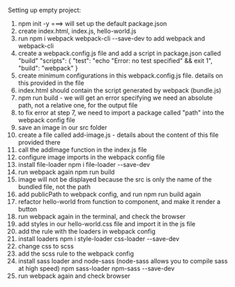 Setting up empty project:
1. npm init -y ===> will set up the default package.json
2. create index.html, index.js, hello-world.js
3. run npm i webpack webpack-cli --save-dev to add webpack and webpack-cli
4. create a webpack.config.js file and add a script in package.json called "build"
"scripts": {
    "test": "echo \"Error: no test specified\" && exit 1",
    "build": "webpack"
  }
5. create minimum configurations in this webpack.config.js file. details on this provided in the file
6. index.html should contain the script generated by webpack (bundle.js)
7. npm run build - we will get an error specifying we need an absolute path, not a relative one, for the output file
8. to fix error at step 7, we need to import a package called "path" into the webpack config file
9. save an image in our src folder
10. create a file called add-image.js - details about the content of this file provided there
11. call the addImage function in the index.js file
12. configure image imports in the webpack config file
13. install file-loader npm i file-loader --save-dev
14. run webpack again npm run build
15. image will not be displayed because the src is only the name of the bundled file, not the path
16. add publicPath to webpack config, and run npm run build again
17. refactor hello-world from function to component, and make it render a button
18. run webpack again in the terminal, and check the browser
19. add styles in our hello-world.css file and import it in the js file
20. add the rule with the loaders in webpack config
21. install loaders npm i style-loader css-loader --save-dev
22. change css to scss
23. add the scss rule to the webpack config
24. install sass loader and node-sass (node-sass allows you to compile sass at high speed) npm sass-loader npm-sass --save-dev
25. run webpack again and check browser